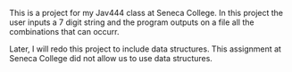 This is a project for my Jav444 class at Seneca College. In this project the user inputs a 7 digit string and the program outputs on a file 
all the combinations that can occurr. 

Later, I will redo this project to include data structures. This assignment at Seneca College did not allow us to use data structures.
